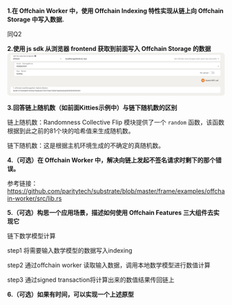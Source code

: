 **1.在 Offchain Worker 中，使用 Offchain Indexing 特性实现从链上向 Offchain Storage 中写入数据.** 

同Q2

**2.使用 js sdk 从浏览器 frontend 获取到前面写入 Offchain Storage 的数据**
![](./img/img.jpg)

**3.回答链上随机数（如前面Kitties示例中）与链下随机数的区别**

链上随机数：Randomness Collective Flip 模块提供了一个 `random` 函数，该函数根据到此之前的81个块的哈希值来生成随机数。

链下随机数：这是根据主机环境生成的不确定的真随机数。

**4.（可选）在 Offchain Worker 中，解决向链上发起不签名请求时剩下的那个错误。**

参考链接：https://github.com/paritytech/substrate/blob/master/frame/examples/offchain-worker/src/lib.rs

**5.（可选）构思一个应用场景，描述如何使用 Offchain Features 三大组件去实现它**

链下数学模型计算

step1 将需要输入数学模型的数据写入indexing 

step2 通过offchain worker 读取输入数据，调用本地数学模型进行数值计算 

step3 通过signed transaction将计算出来的数值结果传回链上


**6.（可选）如果有时间，可以实现一个上述原型**